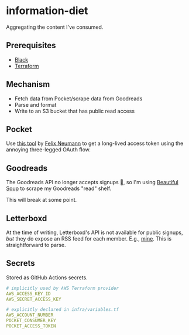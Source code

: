 # information-diet

Aggregating the content I've consumed.

## Prerequisites

- [Black](https://github.com/psf/black)
- [Terraform](https://developer.hashicorp.com/terraform/downloads)

## Mechanism

- Fetch data from Pocket/scrape data from Goodreads
- Parse and format
- Write to an S3 bucket that has public read access

## Pocket

Use [this tool](https://reader.fxneumann.de/plugins/oneclickpocket/auth.php) by
[Felix Neumann](https://twitter.com/fxneumann) to get a long-lived access token using the annoying three-legged OAuth
flow.

## Goodreads

The Goodreads API no longer accepts signups 🥲, so I'm using
[Beautiful Soup](https://www.crummy.com/software/BeautifulSoup/bs4/doc/) to scrape my Goodreads "read" shelf.

This will break at some point.

## Letterboxd

At the time of writing, Letterboxd's API is not available for public signups, *but* they do expose an RSS feed for each
member. E.g., [mine](https://letterboxd.com/blairnangle/rss/). This is straightforward to parse.

## Secrets

Stored as GitHub Actions secrets.

```yaml
# implicitly used by AWS Terraform provider
AWS_ACCESS_KEY_ID
AWS_SECRET_ACCESS_KEY

# explicitly declared in infra/variables.tf
AWS_ACCOUNT_NUMBER
POCKET_CONSUMER_KEY
POCKET_ACCESS_TOKEN
```
